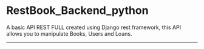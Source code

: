 # RestBook_Backend_python

A basic API REST FULL created using Django rest framework, this API allows you to manipulate  Books, Users and Loans.

---

